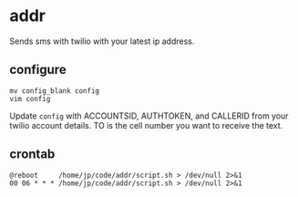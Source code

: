 # addr

Sends sms with twilio with your latest ip address.

## configure

```
mv config_blank config
vim config
```

Update `config` with ACCOUNTSID, AUTHTOKEN, and CALLERID from your twilio account details. TO is the cell number you want to receive the text.

## crontab

```
@reboot     /home/jp/code/addr/script.sh > /dev/null 2>&1
00 06 * * * /home/jp/code/addr/script.sh > /dev/null 2>&1
```
